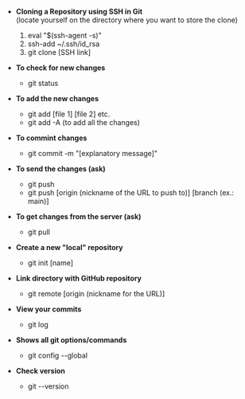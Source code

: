 - **Cloning a Repository using SSH in Git**<br>
(locate yourself on the directory where you want to store the clone)
  1. eval "$(ssh-agent -s)"
  2. ssh-add ~/.ssh/id_rsa
  3. git clone [SSH link]

- **To check for new changes**
  - git status
    
- **To add the new changes**
  - git add [file 1] [file 2] etc.
  - git add -A (to add all the changes)
    
- **To commint changes**
  - git commit -m "[explanatory message]"
    
- **To send the changes (ask)**
  - git push
  - git push [origin (nickname of the URL to push to)] [branch (ex.: main)]

- **To get changes from the server (ask)**
  - git pull
       
- **Create a new "local" repository**
  - git init [name]
    
- **Link directory with GitHub repository**
  - git remote [origin (nickname for the URL)] <URL>

- **View your commits**
  - git log
        
- **Shows all git options/commands**
  - git config --global

- **Check version**
  - git --version
